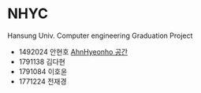 # NHYC
Hansung Univ. Computer engineering Graduation Project

- 1492024 안현호 [AhnHyeonho 공간](https://github.com/AhnHyeonho)
- 1791138 김다현 []()
- 1791084 이호윤 []()
- 1771224 전재경 []()
